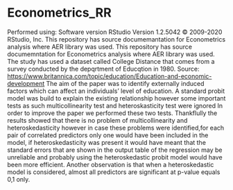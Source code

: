 # Econometrics_RR
Performed using: 
Software version RStudio
Version 1.2.5042
© 2009-2020 RStudio, Inc.
This repository has source documemantation for Econometrics analysis where AER library was used.
This repository has source documemntation for Econometrics analysis where AER library was used. The study has used a dataset called College Distance that comes from a survey conducted by the depqrtment of Educqtion in 1980. Source: https://www.britannica.com/topic/education/Education-and-economic-development The aim of the paper was to identify externally induced factors which can affect an individuals’ level of education. A standard probit model was build to explain the existing relationship however some important tests as such multicollinearity test and heteroskasticity test were ignored In order to improve the paper we performed these two tests. Thankflully the results showed that there is no problem of multicollinearity and heteroskedasticity however in case these problems were identified,for each pair of correlated predictors only one would have been included in the model, if heteroskedasticity was present it would have meant that the standard errors that are shown in the output table of the regression may be unreliable and probably using the heteroskedastic probit model would have been more efficient. Another observation is that when a heteroskedastic model is considered, almost all predictors are significant at p-value equals 0,1 only.

